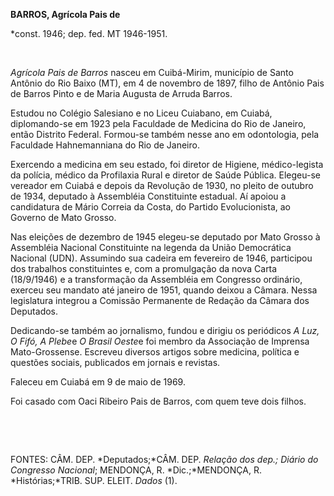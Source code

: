 **BARROS, Agrícola Pais de**

\*const. 1946; dep. fed. MT 1946-1951.

 

*Agrícola Pais de Barros* nasceu em Cuibá-Mirim, município de Santo
Antônio do Rio Baixo (MT), em 4 de novembro de 1897, filho de Antônio
Pais de Barros Pinto e de Maria Augusta de Arruda Barros.

Estudou no Colégio Salesiano e no Liceu Cuiabano, em Cuiabá,
diplomando-se em 1923 pela Faculdade de Medicina do Rio de Janeiro,
então Distrito Federal. Formou-se também nesse ano em odontologia, pela
Faculdade Hahnemanniana do Rio de Janeiro.

Exercendo a medicina em seu estado, foi diretor de Higiene,
médico-legista da polícia, médico da Profilaxia Rural e diretor de Saúde
Pública. Elegeu-se vereador em Cuiabá e depois da Revolução de 1930, no
pleito de outubro de 1934, deputado à Assembléia Constituinte estadual.
Aí apoiou a candidatura de Mário Correia da Costa, do Partido
Evolucionista, ao Governo de Mato Grosso.

Nas eleições de dezembro de 1945 elegeu-se deputado por Mato Grosso à
Assembléia Nacional Constituinte na legenda da União Democrática
Nacional (UDN). Assumindo sua cadeira em fevereiro de 1946, participou
dos trabalhos constituintes e, com a promulgação da nova Carta
(18/9/1946) e a transformação da Assembléia em Congresso ordinário,
exerceu seu mandato até janeiro de 1951, quando deixou a Câmara. Nessa
legislatura integrou a Comissão Permanente de Redação da Câmara dos
Deputados.

Dedicando-se também ao jornalismo, fundou e dirigiu os periódicos *A
Luz, O Fifó, A* *Plebe*e *O Brasil Oeste*e foi membro da Associação de
Imprensa Mato-Grossense. Escreveu diversos artigos sobre medicina,
política e questões sociais, publicados em jornais e revistas.

Faleceu em Cuiabá em 9 de maio de 1969.

Foi casado com Oaci Ribeiro Pais de Barros, com quem teve dois filhos.

 

 

FONTES: CÂM. DEP. *Deputados;*CÂM. DEP. *Relação dos dep.; Diário do
Congresso Nacional*; MENDONÇA, R. *Dic.;*MENDONÇA, R. *Histórias;*TRIB.
SUP. ELEIT. *Dados* (1).

 
